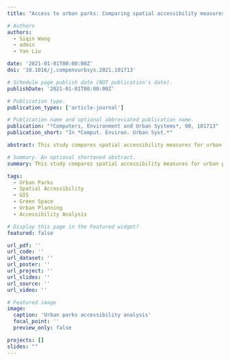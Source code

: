 ```yaml
---
title: "Access to urban parks: Comparing spatial accessibility measures using three GIS-based approaches (2021)"

# Authors
authors:
  - Siqin Wang
  - admin
  - Yan Liu

date: '2021-01-01T00:00:00Z'
doi: '10.1016/j.compenvurbsys.2021.101713'

# Schedule page publish date (NOT publication's date).
publishDate: '2021-01-01T00:00:00Z'

# Publication type.
publication_types: ['article-journal']

# Publication name and optional abbreviated publication name.
publication: "*Computers, Environment and Urban Systems*, 90, 101713"
publication_short: "In *Comput. Environ. Urban Syst.*"

abstract: This study compares spatial accessibility measures for urban parks using three different GIS-based approaches. We evaluate the effectiveness of various accessibility metrics in capturing park access patterns and examine how different methodological choices affect accessibility assessments. The research provides insights into best practices for measuring urban green space accessibility and supports evidence-based urban planning decisions.

# Summary. An optional shortened abstract.
summary: This study compares spatial accessibility measures for urban parks using three different GIS-based approaches.

tags:
  - Urban Parks
  - Spatial Accessibility
  - GIS
  - Green Space
  - Urban Planning
  - Accessibility Analysis

# Display this page in the Featured widget?
featured: false

url_pdf: ''
url_code: ''
url_dataset: ''
url_poster: ''
url_project: ''
url_slides: ''
url_source: ''
url_video: ''

# Featured image
image:
  caption: 'Urban parks accessibility analysis'
  focal_point: ''
  preview_only: false

projects: []
slides: ""
---
```

